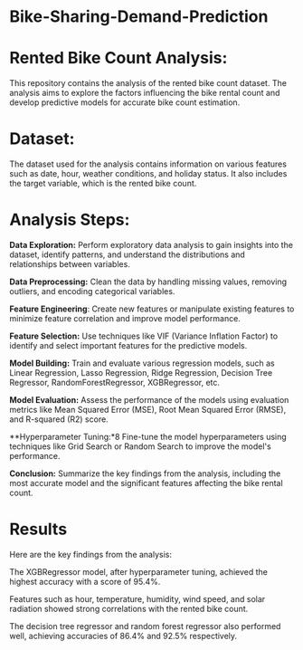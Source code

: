 # Bike-Sharing-Demand-Prediction


# Rented Bike Count Analysis:
This repository contains the analysis of the rented bike count dataset. The analysis aims to explore the factors influencing the bike rental count and develop predictive models for accurate bike count estimation.

# Dataset:
The dataset used for the analysis contains information on various features such as date, hour, weather conditions, and holiday status. It also includes the target variable, which is the rented bike count.

# Analysis Steps:

**Data Exploration:** Perform exploratory data analysis to gain insights into the dataset, identify patterns, and understand the distributions and relationships between variables.

**Data Preprocessing:** Clean the data by handling missing values, removing outliers, and encoding categorical variables.

**Feature Engineering**: Create new features or manipulate existing features to minimize feature correlation and improve model performance.

**Feature Selection:** Use techniques like VIF (Variance Inflation Factor) to identify and select important features for the predictive models.

**Model Building:** Train and evaluate various regression models, such as Linear Regression, Lasso Regression, Ridge Regression, Decision Tree Regressor, RandomForestRegressor, XGBRegressor, etc.

**Model Evaluation:** Assess the performance of the models using evaluation metrics like Mean Squared Error (MSE), Root Mean Squared Error (RMSE), and R-squared (R2) score.

**Hyperparameter Tuning:*8 Fine-tune the model hyperparameters using techniques like Grid Search or Random Search to improve the model's performance.

**Conclusion:** Summarize the key findings from the analysis, including the most accurate model and the significant features affecting the bike rental count.

# Results

Here are the key findings from the analysis:

The XGBRegressor model, after hyperparameter tuning, achieved the highest accuracy with a score of 95.4%.

Features such as hour, temperature, humidity, wind speed, and solar radiation showed strong correlations with the rented bike count.

The decision tree regressor and random forest regressor also performed well, achieving accuracies of 86.4% and 92.5% respectively.
